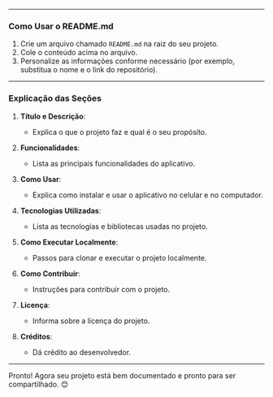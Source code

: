
---

### **Como Usar o README.md**

1. Crie um arquivo chamado `README.md` na raiz do seu projeto.
2. Cole o conteúdo acima no arquivo.
3. Personalize as informações conforme necessário (por exemplo, substitua o nome e o link do repositório).

---

### **Explicação das Seções**

1. **Título e Descrição**:
   - Explica o que o projeto faz e qual é o seu propósito.

2. **Funcionalidades**:
   - Lista as principais funcionalidades do aplicativo.

3. **Como Usar**:
   - Explica como instalar e usar o aplicativo no celular e no computador.

4. **Tecnologias Utilizadas**:
   - Lista as tecnologias e bibliotecas usadas no projeto.

5. **Como Executar Localmente**:
   - Passos para clonar e executar o projeto localmente.

6. **Como Contribuir**:
   - Instruções para contribuir com o projeto.

7. **Licença**:
   - Informa sobre a licença do projeto.

8. **Créditos**:
   - Dá crédito ao desenvolvedor.

---

Pronto! Agora seu projeto está bem documentado e pronto para ser compartilhado. 😊
